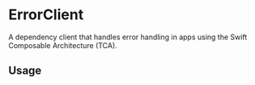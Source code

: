 # ErrorClient

A dependency client that handles error handling in apps using the Swift Composable Architecture (TCA).

## Usage
